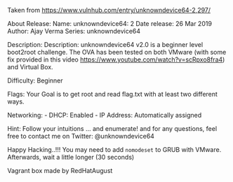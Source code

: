 Taken from https://www.vulnhub.com/entry/unknowndevice64-2,297/ 

About Release:
    Name: unknowndevice64: 2
    Date release: 26 Mar 2019
    Author: Ajay Verma
    Series: unknowndevice64

Description:
Description: unknowndevice64 v2.0 is a beginner level boot2root challenge. The OVA has been tested on both VMware (with some fix provided in this video https://www.youtube.com/watch?v=scRpxo8fra4) and Virtual Box.

Difficulty: Beginner

Flags: Your Goal is to get root and read flag.txt with at least two different ways.

Networking: - DHCP: Enabled - IP Address: Automatically assigned

Hint: Follow your intuitions ... and enumerate! and for any questions, feel free to contact me on Twitter: @unknowndevice64

Happy Hacking..!!!
You may need to add `nomodeset` to GRUB with VMware. Afterwards, wait a little longer (30 seconds)

Vagrant box made by RedHatAugust
